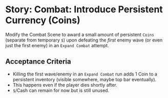 # Story: Combat: Introduce Persistent Currency (Coins)

Modify the Combat Scene to award a small amount of persistent `Coins` (separate from temporary `$`) upon defeating the *first* enemy wave (or even just the first enemy) in an `Expand Combat` attempt.

## Acceptance Criteria

*   Killing the first wave/enemy in an `Expand Combat` run adds 1 Coin to a persistent inventory (visible somewhere, maybe top bar eventually).
*   This happens even if the player dies shortly after.
*   `$`/Cash can remain for now but is still unused.